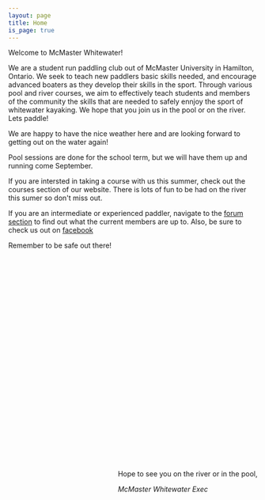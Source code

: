 ```yaml
---
layout: page
title: Home
is_page: true
---
```



 
Welcome to McMaster Whitewater!  

We are a student run paddling club out of McMaster University in Hamilton, Ontario.  We seek to teach new paddlers basic skills needed, and encourage advanced boaters as they develop their skills in the sport.  Through various pool and river courses, we aim to effectively teach students and members of the community the skills that are needed to safely ennjoy the sport of whitewater kayaking.  We hope that you join us in the pool or on the river.  Lets paddle!

We are happy to have the nice weather here and are looking forward to getting out on the water again! 

Pool sessions are done for the school term, but we will have them up and running come September.

If you are intersted in taking a course with us this summer, check out the courses section of our website.  There is lots of fun to be had on the river this sumer so don't miss out.

If you are an intermediate or experienced paddler, navigate to the [forum section](http://mcmasterwhitewater.ca/forum) to find out what the current members are up to. Also, be sure to check us out on [facebook](https://www.facebook.com/mcmaster.whitewater)



Remember to be safe out there!


<div id='pictureDiv' style='position:relative;margin:0 auto;height:400px;width:800px;'>
</div>

<!-- ++Rotating images++ -->

<script src="js/jquery.js">
</script>
<script src="js/picasa.js">
</script>
<script src="js/rotateIndexImage.js">
</script>
<!-- ++End of image Rotating images++ -->                	

 
<div style='float:right;'>
<br/>
<p>Hope to see you on the river or in the pool,</p>
<i>McMaster Whitewater Exec</i>
</div>




